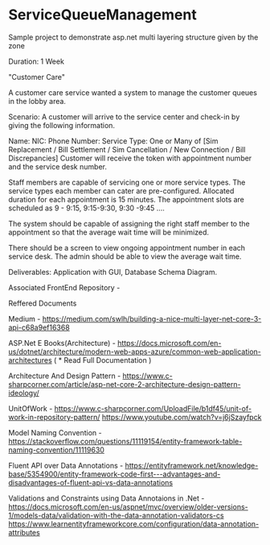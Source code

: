 # ServiceQueueManagement
Sample project to demonstrate asp.net multi layering structure given by the zone 


Duration: 1 Week

"Customer Care"

A customer care service wanted a system to manage the customer queues in the lobby area.

Scenario:
A customer will arrive to the service center and check-in by giving the following information.

Name:
NIC:
Phone Number:
Service Type: One or Many of [Sim Replacement / Bill Settlement / Sim Cancellation / New Connection / Bill Discrepancies]
Customer will receive the token with appointment number and the service desk number. 

Staff members are capable of servicing one or more service types. The service types each member can cater are pre-configured. Allocated duration for each appointment is 15 minutes. The appointment slots are scheduled as 9 - 9:15, 9:15-9:30, 9:30 -9:45 ….

The system should be capable of assigning the right staff member to the appointment so that the average wait time will be minimized.

There should be a screen to view ongoing appointment number in each service desk. 
The admin should be able to view the average wait time.

Deliverables: Application with GUI, Database Schema Diagram.

Associated FrontEnd Repository - 

Reffered Documents

Medium - https://medium.com/swlh/building-a-nice-multi-layer-net-core-3-api-c68a9ef16368

ASP.Net E Books(Architecture) - https://docs.microsoft.com/en-us/dotnet/architecture/modern-web-apps-azure/common-web-application-architectures ( * Read Full Documentation )

Architecture And Design Pattern - https://www.c-sharpcorner.com/article/asp-net-core-2-architecture-design-pattern-ideology/

UnitOfWork - https://www.c-sharpcorner.com/UploadFile/b1df45/unit-of-work-in-repository-pattern/
             https://www.youtube.com/watch?v=j6jSzayfpck

Model Naming Convention - https://stackoverflow.com/questions/11119154/entity-framework-table-naming-convention/11119630

Fluent API over Data Annotations - https://entityframework.net/knowledge-base/5354900/entity-framework-code-first---advantages-and-disadvantages-of-fluent-api-vs-data-annotations

Validations and Constraints using Data Annotaions in .Net - https://docs.microsoft.com/en-us/aspnet/mvc/overview/older-versions-1/models-data/validation-with-the-data-annotation-validators-cs
https://www.learnentityframeworkcore.com/configuration/data-annotation-attributes




